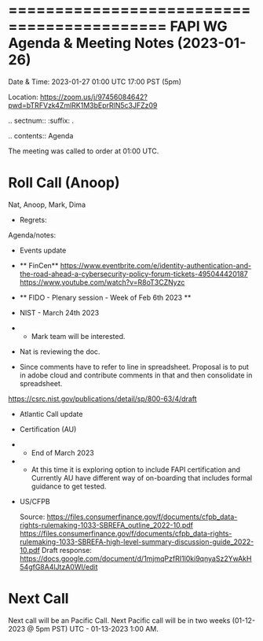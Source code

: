===========================================
FAPI WG Agenda & Meeting Notes (2023-01-26) 
===========================================
Date & Time: 2023-01-27 01:00 UTC 17:00 PST (5pm)

Location: https://zoom.us/j/97456084642?pwd=bTRFVzk4ZmlRK1M3bEprRlN5c3JFZz09 


.. sectnum:: 
   :suffix: .

.. contents:: Agenda

The meeting was called to order at 01:00 UTC. 

Roll Call (Anoop)
=====================
 
 Nat, Anoop, Mark, Dima

* Regrets:    
   

Agenda/notes:

* Events update
* ** FinCen**
https://www.eventbrite.com/e/identity-authentication-and-the-road-ahead-a-cybersecurity-policy-forum-tickets-495044420187
https://www.youtube.com/watch?v=R8oT3CZNyzc 

* ** FIDO - Plenary session - Week of Feb 6th 2023 **

* NIST - March 24th 2023 
* * Mark team will be interested. 
* Nat is reviewing the doc. 
* Since comments have to refer to line in spreadsheet. Proposal is to put in adobe cloud and contribute comments in that and then consolidate in spreadsheet. 

https://csrc.nist.gov/publications/detail/sp/800-63/4/draft

* Atlantic Call update

* Certification (AU) 
* * End of March 2023
* * At this time it is exploring option to include FAPI certification and Currently AU have different way of on-boarding that includes formal guidance to get tested.   

* US/CFPB 

    Source: https://files.consumerfinance.gov/f/documents/cfpb_data-rights-rulemaking-1033-SBREFA_outline_2022-10.pdf
    https://files.consumerfinance.gov/f/documents/cfpb_data-rights-rulemaking-1033-SBREFA-high-level-summary-discussion-guide_2022-10.pdf
    Draft response: https://docs.google.com/document/d/1mjmqPzfRI1l0ki9qnyaSz2YwAkH54gfG8A4lJtzA0WI/edit


  

 

Next Call
==============================
Next call will be an Pacific Call. 
Next Pacific call will be in two weeks (01-12-2023 @ 5pm PST) UTC - 01-13-2023 1:00 AM.